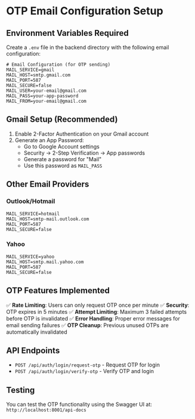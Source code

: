 # OTP Email Configuration Setup

## Environment Variables Required

Create a `.env` file in the backend directory with the following email configuration:

```env
# Email Configuration (for OTP sending)
MAIL_SERVICE=gmail
MAIL_HOST=smtp.gmail.com
MAIL_PORT=587
MAIL_SECURE=false
MAIL_USER=your-email@gmail.com
MAIL_PASS=your-app-password
MAIL_FROM=your-email@gmail.com
```

## Gmail Setup (Recommended)

1. Enable 2-Factor Authentication on your Gmail account
2. Generate an App Password:
   - Go to Google Account settings
   - Security → 2-Step Verification → App passwords
   - Generate a password for "Mail"
   - Use this password as `MAIL_PASS`

## Other Email Providers

### Outlook/Hotmail
```env
MAIL_SERVICE=hotmail
MAIL_HOST=smtp-mail.outlook.com
MAIL_PORT=587
MAIL_SECURE=false
```

### Yahoo
```env
MAIL_SERVICE=yahoo
MAIL_HOST=smtp.mail.yahoo.com
MAIL_PORT=587
MAIL_SECURE=false
```

## OTP Features Implemented

✅ **Rate Limiting**: Users can only request OTP once per minute
✅ **Security**: OTP expires in 5 minutes
✅ **Attempt Limiting**: Maximum 3 failed attempts before OTP is invalidated
✅ **Error Handling**: Proper error messages for email sending failures
✅ **OTP Cleanup**: Previous unused OTPs are automatically invalidated

## API Endpoints

- `POST /api/auth/login/request-otp` - Request OTP for login
- `POST /api/auth/login/verify-otp` - Verify OTP and login

## Testing

You can test the OTP functionality using the Swagger UI at:
`http://localhost:8001/api-docs`
